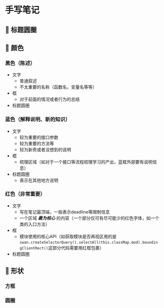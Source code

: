 # 手写笔记

## 🍩 标题圆圈

## 🌈 颜色

### 黑色（陈述）

- 文字
  - 普通叙述
  - 不太重要的名称（函数名，变量名等等）
- 框
  - 对于前面的情况或者行为的总结
- 标题圆圈

### 蓝色（解释说明、新的知识）

- 文字
  - 较为重要的接口参数
  - 较为重要的方法等
  - 较为新奇或者没想到的说明
- 框
  - 梳理区域（如对于一个接口等流程梳理学习的产出，蓝框外部要有说明信息）
- 标题圆圈
  - 表示在其他地方说明

### 红色（非常重要）

- 文字
  - 写在笔记最顶端，一般表示deadline等限制信息
  - 一个区域 ***最为核心*** 的内容（一个部分仅可有尽可能少的红色字体，如一个类的入口方法）
- 框
  - 模块使用的核心API（如获取模块是否再视区用的是```swan.createSelectorQuery().selectAll(this.classMap.mod).boundingClientRect()```这部分代码需要用红框包裹）
- 标题圆圈

## 🔲 形状

### 方框

### 圆圈